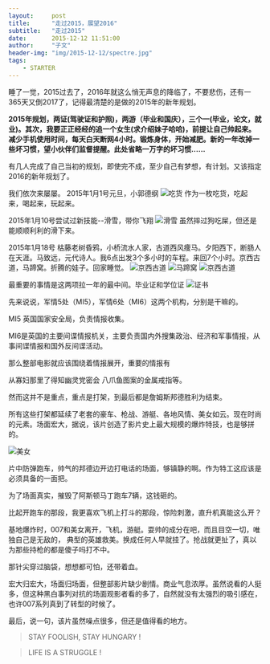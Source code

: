 ```yaml
---
layout:     post
title:      "走过2015，展望2016"
subtitle:   "走过2015"
date:       2015-12-12 11:51:00
author:     "子文"
header-img: "img/2015-12-12/spectre.jpg"
tags:
    - STARTER
---
```


睡了一觉，2015过去了，2016年就这么悄无声息的降临了，不要悲伤，还有一365天又倒2017了，记得最清楚的是做的2015年的新年规划。

**2015年规划，两证(驾驶证和护照)，两游（毕业和国庆），三个一(毕业，论文，就业)。其次，我要正正经经的追一个女生(求介绍妹子哈哈)，前提让自己帅起来。减少手机使用时间，每天白天断网4小时。锻炼身体，开始减肥。新的一年改掉一些坏习惯，望小伙伴们监督提醒。此处省略一万字的坏习惯……**

有几人完成了自己当初的规划，即使完不成，至少自己有梦想，有计划。又该指定2016的新年规划了。

我们依次来屡屡。
2015年1月1号元旦，小郭德纲
![吃货](/img/2016-01-01/20150101-eating.JPG)
作为一枚吃货，吃起来，喝起来，玩起来。

2015年1月10号尝试过新技能--滑雪，带你飞翔
![滑雪](/img/2016-01-01/20150110-snow.JPG)
虽然摔过狗吃屎，但还是能顺顺利利的滑下来。

2015年1月18号
枯藤老树昏鸦，小桥流水人家，古道西风痩马。夕阳西下，断肠人在天涯。马致远，元代诗人。我6点出发3个多小时的车程。来回7个小时。京西古道，马蹄窝。折腾的娃子。回家睡觉。
![京西古道](/img/2016-01-01/20150118-jingxigudao.JPG)
![马蹄窝](/img/2016-01-01/20150118-matiwo.JPG)
![京西古道](/img/2016-01-01/20150118-mazhiyuan.JPG)

最重要的事情是这两项拉一年的最中间。毕业证和学位证
![证书](/img/2016-01-01/20150630-graduation.JPG)













先来说说，军情5处（MI5），军情6处（MI6）这两个机构，分别是干嘛的。

MI5 英国国家安全局，负责情报收集。

MI6是英国的主要间谍情报机关，主要负责国内外搜集政治、经济和军事情报，从事间谍情报和国外反间谍活动。

那么整部电影就应该围绕着情报展开，重要的情报有

从寡妇那里了得知幽灵党密会  八爪鱼图案的金属戒指等。

然而这并不是重点，重点是打架，到最后都是詹姆斯邦德胜利为结束。

所有这些打架都延续了老套的豪车、枪战、游艇、各地风情、美女如云。现在时尚的元素。场面宏大，据说，该片创造了影片史上最大规模的爆炸特技，也是够拼的。

![美女](/img/2015-12-12/beautifulgirl.jpg)

片中防弹跑车，帅气的邦德边开边打电话的场面，够镇静的啊。作为特工这应该是必须具备的一面把。

为了场面真实，摧毁了阿斯顿马丁跑车7辆，这钱砸的。

比起开跑车的那段，我更喜欢飞机上打斗的那段，惊险刺激，直升机真能这么开？

基地爆炸时，007和美女离开，飞机，游艇。耍帅的成分在吧，而且目空一切，唯独自己是无敌的，
典型的英雄救美。换成任何人早就挂了。抢战就更扯了，真以为那些持枪的都是傻子吗打不中。

那针尖穿过脑袋，想想都可怕，还带着血。

宏大归宏大，场面归场面，但整部影片缺少剧情。商业气息浓厚。虽然说看的人挺多，但这种黑白事列对抗的场面观影者看的多了，自然就没有太强烈的吸引感在，也许007系列真到了转型的时候了。

最后，说一句，该片虽然噪点很多，但还是值得看的地方。



>  STAY FOOLISH, STAY HUNGARY !


>  LIFE IS A STRUGGLE !











